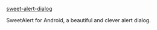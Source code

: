 [sweet-alert-dialog](https://github.com/pedant/sweet-alert-dialog)

SweetAlert for Android, a beautiful and clever alert dialog.